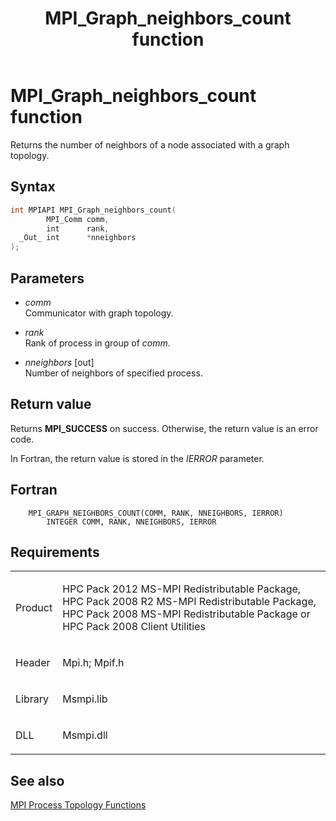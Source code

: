 ﻿---
title: MPI_Graph_neighbors_count function
TOCTitle: MPI_Graph_neighbors_count function
ms:assetid: f2d8fdf3-1487-4301-9519-191f21af68c2
ms:mtpsurl: https://msdn.microsoft.com/en-us/library/Dn473389(v=VS.85)
ms:contentKeyID: 59360925
ms.date: 03/28/2018
mtps_version: v=VS.85
f1_keywords:
- MPI_GRAPH_NEIGHBORS_COUNT
- mpif/MPI_Graph_neighbors_count
- mpi/MPI_GRAPH_NEIGHBORS_COUNT
dev_langs:
- C++
- C
---

# MPI\_Graph\_neighbors\_count function

Returns the number of neighbors of a node associated with a graph topology.

## Syntax

``` c++
int MPIAPI MPI_Graph_neighbors_count(
        MPI_Comm comm,
        int      rank,
  _Out_ int      *nneighbors
);
```

## Parameters

  - *comm*  
    Communicator with graph topology.

  - *rank*  
    Rank of process in group of *comm*.

  - *nneighbors* \[out\]  
    Number of neighbors of specified process.

## Return value

Returns **MPI\_SUCCESS** on success. Otherwise, the return value is an error code.

In Fortran, the return value is stored in the *IERROR* parameter.

## Fortran

``` FORTRAN
    MPI_GRAPH_NEIGHBORS_COUNT(COMM, RANK, NNEIGHBORS, IERROR)
        INTEGER COMM, RANK, NNEIGHBORS, IERROR
```

## Requirements

<table>
<colgroup>
<col/>
<col/>
</colgroup>
<tbody>
<tr class="odd">
<td><p>Product</p></td>
<td><p>HPC Pack 2012 MS-MPI Redistributable Package, HPC Pack 2008 R2 MS-MPI Redistributable Package, HPC Pack 2008 MS-MPI Redistributable Package or HPC Pack 2008 Client Utilities</p></td>
</tr>
<tr class="even">
<td><p>Header</p></td>
<td>Mpi.h;
Mpif.h</td>
</tr>
<tr class="odd">
<td><p>Library</p></td>
<td>Msmpi.lib</td>
</tr>
<tr class="even">
<td><p>DLL</p></td>
<td>Msmpi.dll</td>
</tr>
</tbody>
</table>


## See also

[MPI Process Topology Functions](mpi-process-topology-functions.md)


